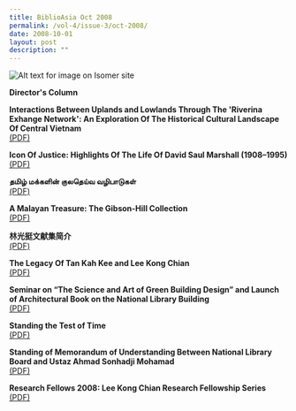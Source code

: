 ```yaml
---
title: BiblioAsia Oct 2008
permalink: /vol-4/issue-3/oct-2008/
date: 2008-10-01
layout: post
description: ""
---
```


![Alt text for image on Isomer site](/images/covers/ba4-3.jpg)

**Director's Column**

**Interactions Between Uplands and Lowlands Through The 'Riverina Exhange Network': An Exploration Of The Historical Cultural Landscape Of Central Vietnam**<br>[(PDF)](/files/pdf/vol-4/issue-3/v4-issue3_UplandsLowlands.pdf)

**Icon Of Justice: Highlights Of The Life Of David Saul Marshall (1908–1995)**<br>[(PDF)](/files/pdf/vol-4/issue-3/v4-issue3_DavidSaulMarshall.pdf)

**தமிழ் மக்களின் குலதெய்வ வழிபாடுகள்**<br>[(PDF)](/files/pdf/vol-4/issue-3/v4-issue3_Tamil.pdf)

**A Malayan Treasure: The Gibson-Hill Collection**<br>[(PDF)](/files/pdf/vol-4/issue-3/v4-issue3_MalayanTreasure.pdf)

**林光挺文献集简介**<br>[(PDF)](/files/pdf/vol-4/issue-3/v4-issue3_Chinese.pdf)

**The Legacy Of Tan Kah Kee and Lee Kong Chian**<br>[(PDF)](/files/pdf/vol-4/issue-3/v4-issue3_KahKeeKongChian.pdf)

**Seminar on “The Science and Art of Green Building Design” and Launch of Architectural Book on the National Library Building**<br>[(PDF)](/files/pdf/vol-4/issue-3/v4-issue3_ScienceArtGreen.pdf)

**Standing the Test of Time**<br>[(PDF)](/files/pdf/vol-4/issue-3/v4-issue3_StandingTestTime.pdf)

**Standing of Memorandum of Understanding Between National Library Board and Ustaz Ahmad Sonhadji Mohamad**<br>[(PDF)](/files/pdf/vol-4/issue-3/v4-issue3_MemorandumUnderstanding.pdf)

**Research Fellows 2008: Lee Kong Chian Research Fellowship Series**<br>[(PDF)](/files/pdf/vol-4/issue-3/v4-issue3_LeeKongChianResearchFellows2008.pdf)